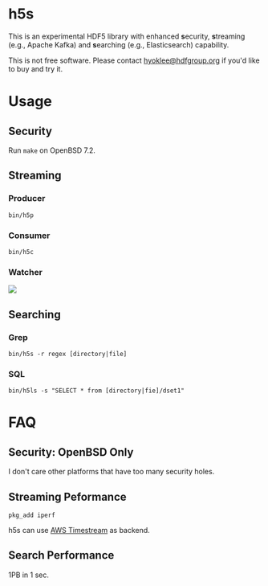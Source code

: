 # h5s

  This is an experimental HDF5 library with enhanced **s**ecurity, **s**treaming (e.g., Apache Kafka) and
 **s**earching (e.g., Elasticsearch) capability. 

  This is not free software. Please contact hyoklee@hdfgroup.org if you'd like to buy and try it.

# Usage

## Security

  Run `make` on OpenBSD 7.2.
  
## Streaming

### Producer

`bin/h5p`

### Consumer

`bin/h5c`

### Watcher

[![](https://markdown-videos.deta.dev/youtube/qdjAHVON01s)](https://youtu.be/qdjAHVON01s)


## Searching

### Grep

`bin/h5s -r regex [directory|file]` 

### SQL

`bin/h5ls -s "SELECT * from [directory|fie]/dset1"`

# FAQ

## Security: OpenBSD Only

 I don't care other platforms that have too many security holes.
  
## Streaming Peformance
  
 `pkg_add iperf`
 
 h5s can use [AWS Timestream](https://aws.amazon.com/timestream/) as backend.

## Search Performance

  1PB in 1 sec.

  

  
